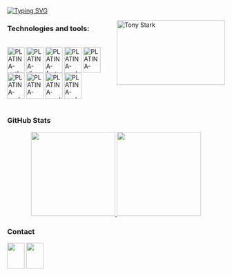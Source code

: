 [![Typing SVG](https://readme-typing-svg.demolab.com?font=Fira+Code&pause=1000&color=ED13F7&width=435&lines=Hey%2C+I'm+Oleksandr+(PLATINA))](https://git.io/typing-svg)

<img src="https://media4.giphy.com/media/v1.Y2lkPTc5MGI3NjExeTRlbmhpMGRwNXN6N3IxZDhwaW5oeWViOXdlODh1dTBmeW5wNjNkdCZlcD12MV9naWZzX3NlYXJjaCZjdD1n/hHxTQkcjmHUTC/giphy.webp" alt="Tony Stark" align="right" width="250" height="150" frameBorder="0">

### Technologies and tools:

<div style="display: inline_block"><br>
  <img align="center" alt= "PLATINA-python" height="60" width="40" src="https://icon.icepanel.io/Technology/svg/Python.svg">      
  <img align="center" alt= "PLATINA-django" height="60" width="40" src="https://www.svgrepo.com/show/373554/django.svg">    
  <img align="center" alt= "PLATINA-fastapi" height="60" width="40" src="https://icon.icepanel.io/Technology/svg/FastAPI.svg">       
  <img align="center" alt= "PLATINA-psql" height="60" width="40" src="https://icon.icepanel.io/Technology/svg/PostgresSQL.svg">       
  <img align="center" alt= "PLATINA-mongodb" height="60" width="40" src="https://www.svgrepo.com/show/331488/mongodb.svg">  
  <img align="center" alt= "PLATINA-pycharm" height="60" width="40" src="https://www.svgrepo.com/show/354237/pycharm.svg">  
  <img align="center" alt= "PLATINA-numpy" height="60" width="40" src="https://upload.wikimedia.org/wikipedia/commons/thumb/3/31/NumPy_logo_2020.svg/2560px-NumPy_logo_2020.svg.png">
  <img align="center" alt= "PLATINA-pandas" height="60" width="40" src="https://www.vhv.rs/dpng/d/442-4429725_python-logo-clipart-easy-transparent-pandas-python-logo.png">  
  <img align="center" alt= "PLATINA-pycharm" height="60" width="40" src="https://dzh2zima160vx.cloudfront.net/logo/c2779852661322ab66da5dc263e72606_320_160?Expires=1861920000&Signature=r~P65IuHovDEITH8vKhbAvgpsGftasvE8O7kucrixTGLscABGrKrskTxmEnlUqyzmzuCADU9m3a9qIgs8IqB3dM8uPXgr42SkNqQFn1bK5dRSf7vDat3LAxtPWLiFayEo23ITsdN08L4a8hRPAX6luqO6LP71TnARwbEhOzUiyOYGIrCHxeBZPwK3hiVMmbGbY3XC7HSWN9I0~VK15UKxtjhTNYYHJHJIuXhL2WboEcLp4VmMJXx2J11TxaSHqTwcyDNkw0WBAYYXdjK9IJPfJenKkhzy5Afz-Dn-xp~gcJtvORmLa-jPCakDwxnXWvz2zXgt8tyKBm0KhgH0OJpHQ__&Key-Pair-Id=APKAII5OVX4LZ3WT422Q">  
</div><br>

### GitHub Stats

<div align="center" style="display: flex; justify-content: center;">
  <a href="https://github.com/PLATINA-DS">
    <img height="195px" src="https://github-readme-stats.vercel.app/api/top-langs/?username=PLATINA-DS&layout=compact&langs_count=7&theme=one_dark_pro"/>
    <img height="195px" src="https://github-readme-stats.vercel.app/api?username=PLATINA-DS&show_icons=true&theme=one_dark_pro&include_all_commits=true&count_private=true"/>
  </a>
</div>
    
### Contact

<div> 
  <a href="https://t.me/platina_dev" target="_blank"><img src="https://www.svgrepo.com/show/378466/telegram-fill.svg" height="60" width="40" target="_blank"></a> 
  <a href="https://discord.com/users/852934860703531028" target="_blank"><img src="https://www.svgrepo.com/show/452188/discord.svg" height="60" width="40" target="_blank"></a> 
</div>

